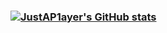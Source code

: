 ### [![JustAP1ayer's GitHub stats](https://github-readme-stats.vercel.app/api?username=JustAP1ayer)](https://github.com/anuraghazra/github-readme-stats)

<!--
**JustAP1ayer/JustAP1ayer** is a ✨ _special_ ✨ repository because its `README.md` (this file) appears on your GitHub profile.

Here are some ideas to get you started:

- 🔭 I’m currently working on ...
- 🌱 I’m currently learning ...
- 👯 I’m looking to collaborate on ...
- 🤔 I’m looking for help with ...
- 💬 Ask me about ...
- 📫 How to reach me: ...
- 😄 Pronouns: ...
- ⚡ Fun fact: ...
-->
